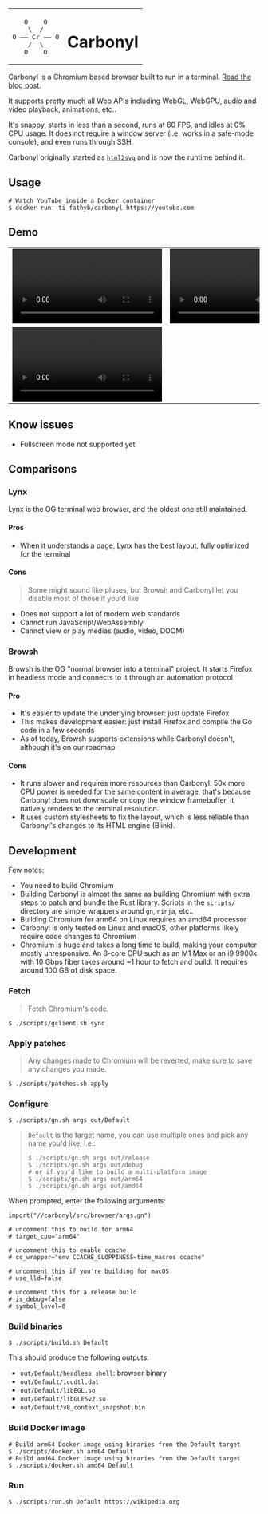 <table align="center">
  <tbody>
    <tr>
      <td>
        <p></p>
        <pre>
   O    O
    \  /
O —— Cr —— O
    /  \
   O    O</pre>
      </td>
      <td><h1>Carbonyl</h1></td>
    </tr>
  </tbody>
</table>

Carbonyl is a Chromium based browser built to run in a terminal. [Read the blog post](https://fathy.fr/carbonyl).

It supports pretty much all Web APIs including WebGL, WebGPU, audio and video playback, animations, etc..

It's snappy, starts in less than a second, runs at 60 FPS, and idles at 0% CPU usage. It does not require a window server (i.e. works in a safe-mode console), and even runs through SSH.

Carbonyl originally started as [`html2svg`](https://github.com/fathyb/html2svg) and is now the runtime behind it.

## Usage

```shell
# Watch YouTube inside a Docker container
$ docker run -ti fathyb/carbonyl https://youtube.com
```

## Demo

<table>
  <tbody>
    <tr>
      <td>
        <video src="https://user-images.githubusercontent.com/5746414/213682926-f1cc2de7-a38c-4125-9257-92faecfc7e24.mp4">
      </td>
      <td>
        <video src="https://user-images.githubusercontent.com/5746414/213682913-398d3d11-1af8-4ae6-a0cd-a7f878efd88b.mp4">
      </td>
    </tr>
    <tr>
      <td colspan="2">
        <video src="https://user-images.githubusercontent.com/5746414/213682918-d6396a4f-ee23-431d-828e-4ad6a00e690e.mp4">
      </td>
    </tr>
  </tbody>
</table>

## Know issues

-   Fullscreen mode not supported yet

## Comparisons

### Lynx

Lynx is the OG terminal web browser, and the oldest one still maintained.

#### Pros

-   When it understands a page, Lynx has the best layout, fully optimized for the terminal

#### Cons

> Some might sound like pluses, but Browsh and Carbonyl let you disable most of those if you'd like

-   Does not support a lot of modern web standards
-   Cannot run JavaScript/WebAssembly
-   Cannot view or play medias (audio, video, DOOM)

### Browsh

Browsh is the OG "normal browser into a terminal" project. It starts Firefox in headless mode and connects to it through an automation protocol.

#### Pro

-   It's easier to update the underlying browser: just update Firefox
-   This makes development easier: just install Firefox and compile the Go code in a few seconds
-   As of today, Browsh supports extensions while Carbonyl doesn't, although it's on our roadmap

#### Cons

-   It runs slower and requires more resources than Carbonyl. 50x more CPU power is needed for the same content in average, that's because Carbonyl does not downscale or copy the window framebuffer, it natively renders to the terminal resolution.
-   It uses custom stylesheets to fix the layout, which is less reliable than Carbonyl's changes to its HTML engine (Blink).

## Development

Few notes:

-   You need to build Chromium
-   Building Carbonyl is almost the same as building Chromium with extra steps to patch and bundle the Rust library. Scripts in the `scripts/` directory are simple wrappers around `gn`, `ninja`, etc..
-   Building Chromium for arm64 on Linux requires an amd64 processor
-   Carbonyl is only tested on Linux and macOS, other platforms likely require code changes to Chromium
-   Chromium is huge and takes a long time to build, making your computer mostly unresponsive. An 8-core CPU such as an M1 Max or an i9 9900k with 10 Gbps fiber takes around ~1 hour to fetch and build. It requires around 100 GB of disk space.

### Fetch

> Fetch Chromium's code.

```console
$ ./scripts/gclient.sh sync
```

### Apply patches

> Any changes made to Chromium will be reverted, make sure to save any changes you made.

```console
$ ./scripts/patches.sh apply
```

### Configure

```console
$ ./scripts/gn.sh args out/Default
```

> `Default` is the target name, you can use multiple ones and pick any name you'd like, i.e.:
>
> ```console
> $ ./scripts/gn.sh args out/release
> $ ./scripts/gn.sh args out/debug
> # or if you'd like to build a multi-platform image
> $ ./scripts/gn.sh args out/arm64
> $ ./scripts/gn.sh args out/amd64
> ```

When prompted, enter the following arguments:

```gn
import("//carbonyl/src/browser/args.gn")

# uncomment this to build for arm64
# target_cpu="arm64"

# uncomment this to enable ccache
# cc_wrapper="env CCACHE_SLOPPINESS=time_macros ccache"

# uncomment this if you're building for macOS
# use_lld=false

# uncomment this for a release build
# is_debug=false
# symbol_level=0
```

### Build binaries

```console
$ ./scripts/build.sh Default
```

This should produce the following outputs:

-   `out/Default/headless_shell`: browser binary
-   `out/Default/icudtl.dat`
-   `out/Default/libEGL.so`
-   `out/Default/libGLESv2.so`
-   `out/Default/v8_context_snapshot.bin`

### Build Docker image

```console
# Build arm64 Docker image using binaries from the Default target
$ ./scripts/docker.sh arm64 Default
# Build amd64 Docker image using binaries from the Default target
$ ./scripts/docker.sh amd64 Default
```

### Run

```
$ ./scripts/run.sh Default https://wikipedia.org
```
